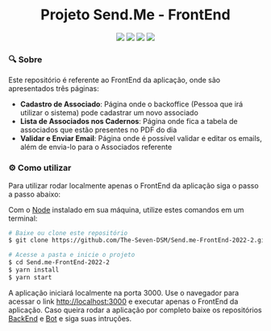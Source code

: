 <h1 align="center"> Projeto Send.Me - FrontEnd</h1>
<div align="center">
<img src="https://img.shields.io/badge/React-20232A?style=for-the-badge&logo=react&logoColor=61DAFB" /> <img src="https://img.shields.io/badge/HTML5-E34F26?style=for-the-badge&logo=html5&logoColor=white" /> <img src="https://img.shields.io/badge/CSS3-1572B6?style=for-the-badge&logo=css3&logoColor=white" /> <img src="https://img.shields.io/badge/Yarn-2C8EBB?style=for-the-badge&logo=yarn&logoColor=white" /> </div>

### :mag: Sobre

Este repositório é referente ao FrontEnd da aplicação, onde são apresentados três páginas:

- **Cadastro de Associado**: Página onde o backoffice (Pessoa que  irá utilizar o sistema) pode cadastrar um novo associado
- **Lista de Associados nos Cadernos**: Página onde fica a tabela de associados que estão presentes no PDF do dia
- **Validar e Enviar Email**: Página onde é possível validar e editar os emails, além de envia-lo para o Associados referente 

### :gear: Como utilizar

Para utilizar rodar localmente apenas o FrontEnd da aplicação siga o passo a passo abaixo:

Com o [Node](https://nodejs.org/en/) instalado em sua máquina, utilize estes comandos em um terminal:

```bash
# Baixe ou clone este repositório
$ git clone https://github.com/The-Seven-DSM/Send.me-FrontEnd-2022-2.git

# Acesse a pasta e inicie o projeto
$ cd Send.me-FrontEnd-2022-2
$ yarn install
$ yarn start
```

A aplicação iniciará localmente na porta 3000. Use o navegador para acessar o link [http://localhost:3000](http://localhost:3000) e executar apenas o FrontEnd da aplicação. Caso queira rodar a aplicação por completo baixe os repositórios [BackEnd](https://github.com/The-Seven-DSM/Send.me-BackEnd-2022-2) e [Bot](https://github.com/The-Seven-DSM/Send.me-Bot-2022-2) e siga suas intruções.



